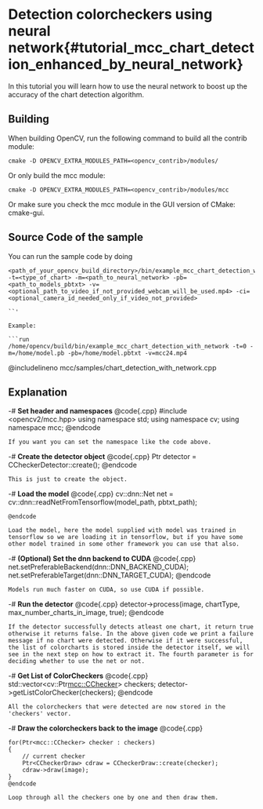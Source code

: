 Detection colorcheckers using neural network{#tutorial_mcc_chart_detection_enhanced_by_neural_network}
===========================

In this tutorial you will learn how to use the neural network to boost up the accuracy of the chart detection algorithm.

Building
----

When building OpenCV, run the following command to build all the contrib module:

```make
cmake -D OPENCV_EXTRA_MODULES_PATH=<opencv_contrib>/modules/
```

Or only build the mcc module:

```make
cmake -D OPENCV_EXTRA_MODULES_PATH=<opencv_contrib>/modules/mcc
```

Or make sure you check the mcc module in the GUI version of CMake: cmake-gui.

Source Code of the sample
-----------

You can run the sample code by doing

```run
<path_of_your_opencv_build_directory>/bin/example_mcc_chart_detection_with_network -t=<type_of_chart> -m=<path_to_neural_network> -pb=<path_to_models_pbtxt> -v=<optional_path_to_video_if_not_provided_webcam_will_be_used.mp4> -ci=<optional_camera_id_needed_only_if_video_not_provided>

``'

Example:

```run
/home/opencv/build/bin/example_mcc_chart_detection_with_network -t=0 -m=/home/model.pb -pb=/home/model.pbtxt -v=mcc24.mp4
```

@includelineno mcc/samples/chart_detection_with_network.cpp

Explanation
-----------

-#  **Set header and namespaces**
    @code{.cpp}
    #include <opencv2/mcc.hpp>
    using namespace std;
    using namespace cv;
    using namespace mcc;
    @endcode

    If you want you can set the namespace like the code above.
-#  **Create the detector object**
    @code{.cpp}
    Ptr<CCheckerDetector> detector = CCheckerDetector::create();
    @endcode

    This is just to create the object.

-#  **Load the model**
    @code{.cpp}
    cv::dnn::Net net = cv::dnn::readNetFromTensorflow(model_path, pbtxt_path);

    @endcode

    Load the model, here the model supplied with model was trained in tensorflow so we are loading it in tensorflow, but if you have some other model trained in some other framework you can use that also.

-#  **(Optional) Set the dnn backend to CUDA**
    @code{.cpp}
    net.setPreferableBackend(dnn::DNN_BACKEND_CUDA);
    net.setPreferableTarget(dnn::DNN_TARGET_CUDA);
    @endcode

    Models run much faster on CUDA, so use CUDA if possible.
-#  **Run the detector**
    @code{.cpp}
    detector->process(image, chartType, max_number_charts_in_image, true);
    @endcode

    If the detector successfully detects atleast one chart, it return true otherwise it returns false. In the above given code we print a failure message if no chart were detected. Otherwise if it were successful, the list of colorcharts is stored inside the detector itself, we will see in the next step on how to extract it. The fourth parameter is for deciding whether to use the net or not.
-#  **Get List of ColorCheckers**
    @code{.cpp}
    std::vector<cv::Ptr<mcc::CChecker>> checkers;
    detector->getListColorChecker(checkers);
    @endcode

    All the colorcheckers that were detected are now stored in the 'checkers' vector.

-#  **Draw the colorcheckers back to the image**
    @code{.cpp}

    for(Ptr<mcc::CChecker> checker : checkers)
    {
        // current checker
        Ptr<CCheckerDraw> cdraw = CCheckerDraw::create(checker);
        cdraw->draw(image);
    }
    @endcode

    Loop through all the checkers one by one and then draw them.
